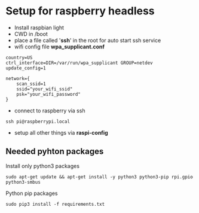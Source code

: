 # Setup for raspberry headless

- Install raspbian light
- CWD in /boot
- place a file called '**ssh**' in the root for auto start ssh service
- wifi config file **wpa_supplicant.conf**

```
country=US
ctrl_interface=DIR=/var/run/wpa_supplicant GROUP=netdev
update_config=1

network={
    scan_ssid=1
    ssid="your_wifi_ssid"
    psk="your_wifi_password"
}
```

- connect to raspberry via ssh

``` 
ssh pi@raspberrypi.local
```

- setup all other things via **raspi-config**



## Needed pyhton packages

Install only python3 packages

```
sudo apt-get update && apt-get install -y python3 python3-pip rpi.gpio python3-smbus
```

Python pip packages

```
sudo pip3 install -f requirements.txt
```




